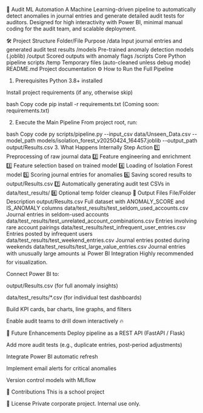 🧾 Audit ML Automation
A Machine Learning-driven pipeline to automatically detect anomalies in journal entries and generate detailed audit tests for auditors.
Designed for high interactivity with Power BI, minimal manual coding for the audit team, and scalable deployment.

🛠 Project Structure
Folder/File	Purpose
/data	Input journal entries and generated audit test results
/models	Pre-trained anomaly detection models (.joblib)
/output	Scored outputs with anomaly flags
/scripts	Core Python pipeline scripts
/temp	Temporary files (auto-cleaned unless debug mode)
README.md	Project documentation
⚙️ How to Run the Full Pipeline
1. Prerequisites
Python 3.8+ installed

Install project requirements (if any, otherwise skip)

bash
Copy code
pip install -r requirements.txt
(Coming soon: requirements.txt)

2. Execute the Main Pipeline
From project root, run:

bash
Copy code
py scripts/pipeline.py --input_csv data/Unseen_Data.csv --model_path models/isolation_forest_v20250424_164457.joblib --output_path output/Results.csv
3. What Happens Internally
Step	Action
1️⃣	Preprocessing of raw journal data
2️⃣	Feature engineering and enrichment
3️⃣	Feature selection based on trained model
4️⃣	Loading of Isolation Forest model
5️⃣	Scoring journal entries for anomalies
6️⃣	Saving scored results to output/Results.csv
7️⃣	Automatically generating audit test CSVs in data/test_results/
8️⃣	Optional temp folder cleanup
📂 Output Files
File/Folder	Description
output/Results.csv	Full dataset with ANOMALY_SCORE and IS_ANOMALY columns
data/test_results/test_seldom_used_accounts.csv	Journal entries in seldom-used accounts
data/test_results/test_unrelated_account_combinations.csv	Entries involving rare account pairings
data/test_results/test_infrequent_user_entries.csv	Entries posted by infrequent users
data/test_results/test_weekend_entries.csv	Journal entries posted during weekends
data/test_results/test_large_value_entries.csv	Journal entries with unusually large amounts
📊 Power BI Integration
Highly recommended for visualization.

Connect Power BI to:

output/Results.csv (for full anomaly insights)

data/test_results/*.csv (for individual test dashboards)

Build KPI cards, bar charts, line graphs, and filters

Enable audit teams to drill down interactively 🔥

🚀 Future Enhancements
Deploy pipeline as a REST API (FastAPI / Flask)

Add more audit tests (e.g., duplicate entries, post-period adjustments)

Integrate Power BI automatic refresh

Implement email alerts for critical anomalies

Version control models with MLflow

🤝 Contributions
This is a school project 

📜 License
Private corporate project. Internal use only.
